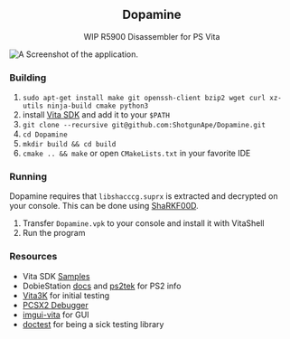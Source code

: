 <h2 align=center> Dopamine </h2>

<p align=center> WIP R5900 Disassembler for PS Vita </p>

![A Screenshot of the application.](https://i.imgur.com/B3grL7x.png)

### Building
1. `sudo apt-get install make git openssh-client bzip2 wget curl xz-utils ninja-build cmake python3`
2. install [Vita SDK](https://vitasdk.org/) and add it to your `$PATH`
3. `git clone --recursive git@github.com:ShotgunApe/Dopamine.git`
4. `cd Dopamine`
5. `mkdir build && cd build`
6. `cmake .. && make` or open `CMakeLists.txt` in your favorite IDE

### Running
Dopamine requires that `libshacccg.suprx` is extracted and decrypted on your console. This can be done using [ShaRKF00D](https://github.com/OsirizX/ShaRKF00D/releases/tag/1.3).

1. Transfer `Dopamine.vpk` to your console and install it with VitaShell
2. Run the program

### Resources
- Vita SDK [Samples](https://github.com/vitasdk/samples)
- DobieStation [docs](https://github.com/PSI-Rockin/DobieStation/wiki) and [ps2tek](https://psi-rockin.github.io/ps2tek/) for PS2 info
- [Vita3K](https://github.com/Vita3K/Vita3K/) for initial testing
- [PCSX2 Debugger](https://github.com/PCSX2/pcsx2)
- [imgui-vita](https://github.com/Rinnegatamante/imgui-vita) for GUI
- [doctest](https://github.com/doctest/doctest) for being a sick testing library

